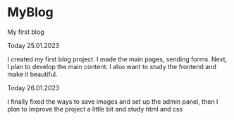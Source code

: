 # MyBlog
My first blog

Today 25.01.2023

I created my first blog project. I made the main pages, sending forms. Next, I plan to develop the main content. I also want to study the frontend and make it beautiful.

Today 26.01.2023

I finally fixed the ways to save images and set up the admin panel, then I plan to improve the project a little bit and study html and css
